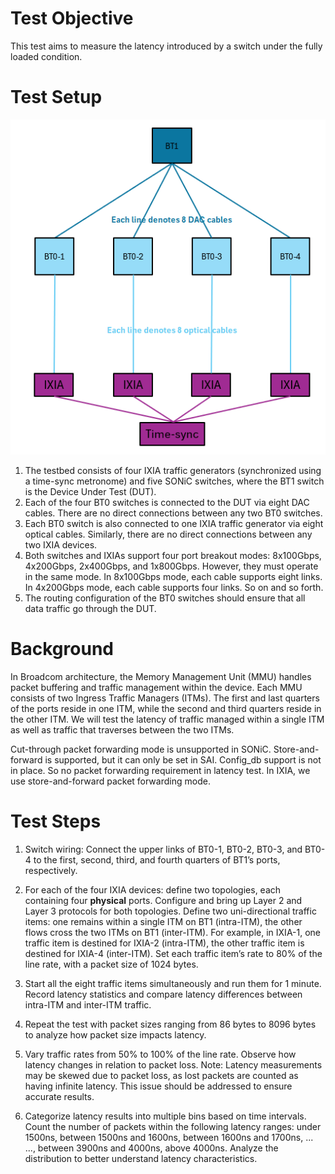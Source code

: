 # Test Objective
This test aims to measure the latency introduced by a switch under the fully loaded condition.

# Test Setup
![Test Setup](./2TierNetwork.png)

1.	The testbed consists of four IXIA traffic generators (synchronized using a time-sync metronome) and five SONiC switches, where the BT1 switch is the Device Under Test (DUT).
2.	Each of the four BT0 switches is connected to the DUT via eight DAC cables. There are no direct connections between any two BT0 switches.
3.	Each BT0 switch is also connected to one IXIA traffic generator via eight optical cables. Similarly, there are no direct connections between any two IXIA devices.
4.	Both switches and IXIAs support four port breakout modes: 8x100Gbps, 4x200Gbps, 2x400Gbps, and 1x800Gbps. However, they must operate in the same mode. In 8x100Gbps mode, each cable supports eight links. In 4x200Gbps mode, each cable supports four links. So on and so forth.
5.	The routing configuration of the BT0 switches should ensure that all data traffic go through the DUT.

# Background
In Broadcom architecture, the Memory Management Unit (MMU) handles packet buffering and traffic management within the device. Each MMU consists of two Ingress Traffic Managers (ITMs). The first and last quarters of the ports reside in one ITM, while the second and third quarters reside in the other ITM. We will test the latency of traffic managed within a single ITM as well as traffic that traverses between the two ITMs.

Cut-through packet forwarding mode is unsupported in SONiC. Store-and-forward is supported, but it can only be set in SAI. Config_db support is not in place. So no packet forwarding requirement in latency test. In IXIA, we use store-and-forward packet forwarding mode.

# Test Steps

1. Switch wiring: Connect the upper links of BT0-1, BT0-2, BT0-3, and BT0-4 to the first, second, third, and fourth quarters of BT1’s ports, respectively.

2. For each of the four IXIA devices: define two topologies, each containing four **physical** ports. Configure and bring up Layer 2 and Layer 3 protocols for both topologies. Define two uni-directional traffic items: one remains within a single ITM on BT1 (intra-ITM), the other flows cross the two ITMs on BT1 (inter-ITM). For example, in IXIA-1, one traffic item is destined for IXIA-2 (intra-ITM), the other traffic item is destined for IXIA-4 (inter-ITM). Set each traffic item’s rate to 80% of the line rate, with a packet size of 1024 bytes.

3. Start all the eight traffic items simultaneously and run them for 1 minute. Record latency statistics and compare latency differences between intra-ITM and inter-ITM traffic.

4. Repeat the test with packet sizes ranging from 86 bytes to 8096 bytes to analyze how packet size impacts latency.

5. Vary traffic rates from 50% to 100% of the line rate. Observe how latency changes in relation to packet loss. Note: Latency measurements may be skewed due to packet loss, as lost packets are counted as having infinite latency. This issue should be addressed to ensure accurate results.

6. Categorize latency results into multiple bins based on time intervals. Count the number of packets within the following latency ranges: under 1500ns, between 1500ns and 1600ns, between 1600ns and 1700ns, ... ..., between 3900ns and 4000ns, above 4000ns. Analyze the distribution to better understand latency characteristics.
